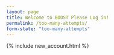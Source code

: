 ```yaml
---
layout: page
title: Welcome to BOOST Please Log in!
permalink: /too-many-attempts/
form-state: "too-many-attempts"
---
```

 {% include new_account.html %}